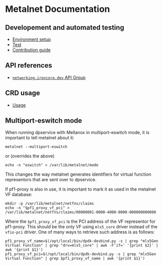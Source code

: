 # Metalnet Documentation

## Developement and automated testing
* [Environment setup](./development/setup.md)
* [Test](./development/test.md)
* [Contribution guide](./development/contribution.md)

## API references
* [`networking.ironcore.dev` API Group](./api-reference/networking.md)

## CRD usage
* [Usage](./usage/crd_usage.md)

## Multiport-eswitch mode
When running dpservice with Mellanox in multiport-eswitch mode, it is important to tell metalnet about it:
```
metalnet --multiport-eswitch
```
or (overrides the above)
```
echo -n "eswitch" > /var/lib/metalnet/mode
```
This changes the way metalnet generates identifiers for virtual function representors that are sent over to dpservice.

If pf1-proxy is also in use, it is important to mark it as used in the metalnet VF database:
```
mkdir -p /var/lib/metalnet/netfns/claims
echo -n "$pf1_proxy_vf_pci" > /var/lib/metalnet/netfns/claims/00000001-0000-4000-0000-000000000000
```
Where the `$pf1_proxy_vf_pci` is the PCI address of the VF representor for pf1-proxy. This should be the only VF using `mlx5_core` driver instead of the `vfio-pci` driver. One of many ways to retrieve such address is as follows:
```
pf1_proxy_vf_name=$(/opt/local/bin/dpdk-devbind.py -s | grep "mlx5Gen Virtual Function" | grep "drv=mlx5_core" | awk -F'if=' '{print $2}' | awk '{print $1}')
pf1_proxy_vf_pci=$(/opt/local/bin/dpdk-devbind.py -s | grep "mlx5Gen Virtual Function" | grep $pf1_proxy_vf_name | awk '{print $1}')
```
